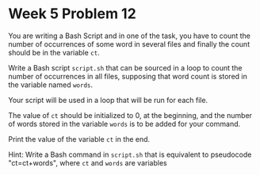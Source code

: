 # Week 5 Problem 12

You are writing a Bash Script and in one of the task, you have to count the number of occurrences of some word in several files and finally the count should be in the variable ` ct `. 

Write a Bash script ` script.sh ` that can be sourced in a loop to count the number of occurrences in all files, supposing that word count is stored in the variable named ` words `. 

Your script will be used in a loop that will be run for each file.

The value of ` ct ` should be initialized to 0, at the beginning, and the number of words stored in the variable ` words ` is to be added for your command.

Print the value of the variable ` ct ` in the end.

Hint: Write a Bash command in ` script.sh ` that is equivalent to pseudocode "ct=ct+words", where ` ct ` and ` words ` are variables
